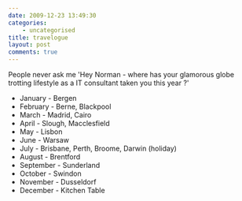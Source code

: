 ```yaml
---
date: 2009-12-23 13:49:30
categories:
    - uncategorised
title: travelogue
layout: post
comments: true
---
```

People never ask me 'Hey Norman - where has your glamorous globe
trotting lifestyle as a IT consultant taken you this year ?'

-   January - Bergen
-   February - Berne, Blackpool
-   March - Madrid, Cairo
-   April - Slough, Macclesfield
-   May - Lisbon
-   June - Warsaw
-   July - Brisbane, Perth, Broome, Darwin (holiday)
-   August - Brentford
-   September - Sunderland
-   October - Swindon
-   November - Dusseldorf
-   December - Kitchen Table

